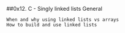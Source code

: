 ##0x12. C - Singly linked lists
General

    When and why using linked lists vs arrays
    How to build and use linked lists


